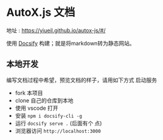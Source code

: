 # AutoX.js 文档

地址 : https://yiueil.github.io/autox-js/#/


使用 [Docsify](https://github.com/docsifyjs/docsify/) 构建；就是将markdown转为静态网站。


## 本地开发

编写文档过程中希望，预览文档的样子，请用如下方式 启动服务

- fork 本项目
- clone 自己的仓库到本地
- 使用 vscode 打开
- 安装 `npm i docsify-cli -g`
- 运行 `docsify serve .` (后面有个 点)
- 浏览器访问 `http://localhost:3000`
